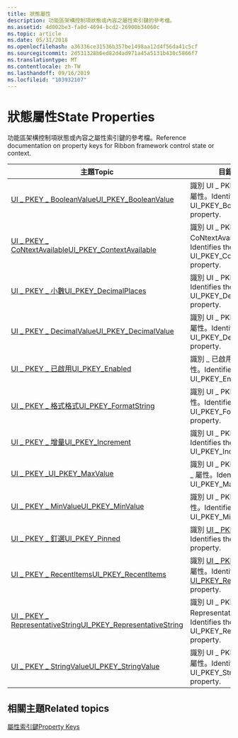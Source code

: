 ```yaml
---
title: 狀態屬性
description: 功能區架構控制項狀態或內容之屬性索引鍵的參考檔。
ms.assetid: 4d002be3-fa0d-4694-bcd2-26900b34060c
ms.topic: article
ms.date: 05/31/2018
ms.openlocfilehash: a36336ce31536b357be1498aa12d4f56da41c5cf
ms.sourcegitcommit: 2d531328b6ed82d4ad971a45a5131b430c5866f7
ms.translationtype: MT
ms.contentlocale: zh-TW
ms.lasthandoff: 09/16/2019
ms.locfileid: "103932107"
---
```

# <a name="state-properties"></a><span data-ttu-id="01a94-103">狀態屬性</span><span class="sxs-lookup"><span data-stu-id="01a94-103">State Properties</span></span>

<span data-ttu-id="01a94-104">功能區架構控制項狀態或內容之屬性索引鍵的參考檔。</span><span class="sxs-lookup"><span data-stu-id="01a94-104">Reference documentation on property keys for Ribbon framework control state or context.</span></span>



| <span data-ttu-id="01a94-105">主題</span><span class="sxs-lookup"><span data-stu-id="01a94-105">Topic</span></span>                                                                                                | <span data-ttu-id="01a94-106">目錄</span><span class="sxs-lookup"><span data-stu-id="01a94-106">Contents</span></span>                                                                                                               |
|------------------------------------------------------------------------------------------------------|------------------------------------------------------------------------------------------------------------------------|
| [<span data-ttu-id="01a94-107">UI \_ PKEY \_ BooleanValue</span><span class="sxs-lookup"><span data-stu-id="01a94-107">UI\_PKEY\_BooleanValue</span></span>](windowsribbon-reference-properties-uipkey-booleanvalue.md)                 | <span data-ttu-id="01a94-108">識別 UI \_ PKEY \_ BooleanValue 屬性。</span><span class="sxs-lookup"><span data-stu-id="01a94-108">Identifies the UI\_PKEY\_BooleanValue property.</span></span><br/>                                                             |
| [<span data-ttu-id="01a94-109">UI \_ PKEY \_ CoNtextAvailable</span><span class="sxs-lookup"><span data-stu-id="01a94-109">UI\_PKEY\_ContextAvailable</span></span>](windowsribbon-reference-properties-uipkey-contextavailable.md)         | <span data-ttu-id="01a94-110">識別 UI \_ PKEY \_ CoNtextAvailable 屬性。</span><span class="sxs-lookup"><span data-stu-id="01a94-110">Identifies the UI\_PKEY\_ContextAvailable property.</span></span><br/>                                                         |
| [<span data-ttu-id="01a94-111">UI \_ PKEY \_ 小數</span><span class="sxs-lookup"><span data-stu-id="01a94-111">UI\_PKEY\_DecimalPlaces</span></span>](windowsribbon-reference-properties-uipkey-decimalplaces.md)               | <span data-ttu-id="01a94-112">識別 UI \_ PKEY \_ 小數屬性。</span><span class="sxs-lookup"><span data-stu-id="01a94-112">Identifies the UI\_PKEY\_DecimalPlaces property.</span></span><br/>                                                            |
| [<span data-ttu-id="01a94-113">UI \_ PKEY \_ DecimalValue</span><span class="sxs-lookup"><span data-stu-id="01a94-113">UI\_PKEY\_DecimalValue</span></span>](windowsribbon-reference-properties-uipkey-decimalvalue.md)                 | <span data-ttu-id="01a94-114">識別 UI \_ PKEY \_ DecimalValue 屬性。</span><span class="sxs-lookup"><span data-stu-id="01a94-114">Identifies the UI\_PKEY\_DecimalValue property.</span></span><br/>                                                             |
| [<span data-ttu-id="01a94-115">UI \_ PKEY \_ 已啟用</span><span class="sxs-lookup"><span data-stu-id="01a94-115">UI\_PKEY\_Enabled</span></span>](windowsribbon-reference-properties-uipkey-enabled.md)                           | <span data-ttu-id="01a94-116">識別 \_ 已啟用 UI PKEY 的 \_ 屬性。</span><span class="sxs-lookup"><span data-stu-id="01a94-116">Identifies the UI\_PKEY\_Enabled property.</span></span><br/>                                                                  |
| [<span data-ttu-id="01a94-117">UI \_ PKEY \_ 格式格式</span><span class="sxs-lookup"><span data-stu-id="01a94-117">UI\_PKEY\_FormatString</span></span>](windowsribbon-reference-properties-uipkey-formatstring.md)                 | <span data-ttu-id="01a94-118">識別 UI \_ PKEY \_ 格式字串屬性。</span><span class="sxs-lookup"><span data-stu-id="01a94-118">Identifies the UI\_PKEY\_FormatString property.</span></span><br/>                                                             |
| [<span data-ttu-id="01a94-119">UI \_ PKEY \_ 增量</span><span class="sxs-lookup"><span data-stu-id="01a94-119">UI\_PKEY\_Increment</span></span>](windowsribbon-reference-properties-uipkey-increment.md)                       | <span data-ttu-id="01a94-120">識別 UI \_ PKEY \_ 遞增屬性。</span><span class="sxs-lookup"><span data-stu-id="01a94-120">Identifies the UI\_PKEY\_Increment property.</span></span><br/>                                                                |
| [<span data-ttu-id="01a94-121">UI \_ PKEY \_</span><span class="sxs-lookup"><span data-stu-id="01a94-121">UI\_PKEY\_MaxValue</span></span>](windowsribbon-reference-properties-uipkey-maxvalue.md)                         | <span data-ttu-id="01a94-122">識別 UI \_ PKEY int32.maxvalue \_ 屬性。</span><span class="sxs-lookup"><span data-stu-id="01a94-122">Identifies the UI\_PKEY\_MaxValue property.</span></span><br/>                                                                 |
| [<span data-ttu-id="01a94-123">UI \_ PKEY \_ MinValue</span><span class="sxs-lookup"><span data-stu-id="01a94-123">UI\_PKEY\_MinValue</span></span>](windowsribbon-reference-properties-uipkey-minvalue.md)                         | <span data-ttu-id="01a94-124">識別 UI \_ PKEY \_ MinValue 屬性。</span><span class="sxs-lookup"><span data-stu-id="01a94-124">Identifies the UI\_PKEY\_MinValue property.</span></span><br/>                                                                 |
| [<span data-ttu-id="01a94-125">UI \_ PKEY \_ 釘選</span><span class="sxs-lookup"><span data-stu-id="01a94-125">UI\_PKEY\_Pinned</span></span>](windowsribbon-reference-properties-uipkey-pinned.md)                             | <span data-ttu-id="01a94-126">識別 [UI \_ PKEY \_ 釘](windowsribbon-reference-properties-uipkey-pinned.md) 選屬性。</span><span class="sxs-lookup"><span data-stu-id="01a94-126">Identifies the [UI\_PKEY\_Pinned](windowsribbon-reference-properties-uipkey-pinned.md) property.</span></span><br/>           |
| [<span data-ttu-id="01a94-127">UI \_ PKEY \_ RecentItems</span><span class="sxs-lookup"><span data-stu-id="01a94-127">UI\_PKEY\_RecentItems</span></span>](windowsribbon-reference-properties-uipkey-recentitems.md)                   | <span data-ttu-id="01a94-128">識別 [UI \_ PKEY \_ RecentItems](windowsribbon-reference-properties-uipkey-recentitems.md) 屬性。</span><span class="sxs-lookup"><span data-stu-id="01a94-128">Identifies the [UI\_PKEY\_RecentItems](windowsribbon-reference-properties-uipkey-recentitems.md) property.</span></span><br/> |
| [<span data-ttu-id="01a94-129">UI \_ PKEY \_ RepresentativeString</span><span class="sxs-lookup"><span data-stu-id="01a94-129">UI\_PKEY\_RepresentativeString</span></span>](windowsribbon-reference-properties-uipkey-representativestring.md) | <span data-ttu-id="01a94-130">識別 UI \_ PKEY \_ RepresentativeString 屬性。</span><span class="sxs-lookup"><span data-stu-id="01a94-130">Identifies the UI\_PKEY\_RepresentativeString property.</span></span><br/>                                                     |
| [<span data-ttu-id="01a94-131">UI \_ PKEY \_ StringValue</span><span class="sxs-lookup"><span data-stu-id="01a94-131">UI\_PKEY\_StringValue</span></span>](windowsribbon-reference-properties-uipkey-stringvalue.md)                   | <span data-ttu-id="01a94-132">識別 UI \_ PKEY \_ StringValue 屬性。</span><span class="sxs-lookup"><span data-stu-id="01a94-132">Identifies the UI\_PKEY\_StringValue property.</span></span><br/>                                                              |



 

## <a name="related-topics"></a><span data-ttu-id="01a94-133">相關主題</span><span class="sxs-lookup"><span data-stu-id="01a94-133">Related topics</span></span>

<dl> <dt>

[<span data-ttu-id="01a94-134">屬性索引鍵</span><span class="sxs-lookup"><span data-stu-id="01a94-134">Property Keys</span></span>](windowsribbon-reference-properties.md)
</dt> </dl>

 

 





